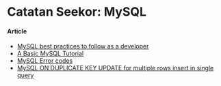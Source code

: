 # Catatan Seekor: MySQL

#### Article

* [MySQL best practices to follow as a developer](https://wpdatatables.com/mysql-best-practices/)
* [A Basic MySQL Tutorial](https://www.digitalocean.com/community/tutorials/a-basic-mysql-tutorial)
* [MySQL Error codes](https://sodocumentation.net/mysql/topic/895/error-codes)
* [MySQL ON DUPLICATE KEY UPDATE for multiple rows insert in single query](https://stackoverflow.com/questions/2714587/mysql-on-duplicate-key-update-for-multiple-rows-insert-in-single-query)

